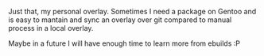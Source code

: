 Just that, my personal overlay. Sometimes I need a package on Gentoo and is easy to mantain and sync an overlay over git compared to manual process in a local overlay.

Maybe in a future I will have enough time to learn more from ebuilds :P
